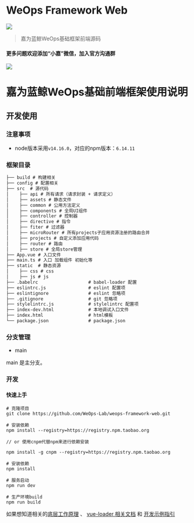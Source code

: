# WeOps Framework Web
![](https://wedoc.canway.net/imgs/img/嘉为蓝鲸.jpg)

> 嘉为蓝鲸WeOps基础框架前端源码

#### 更多问题欢迎添加“小嘉”微信，加入官方沟通群
![](https://wedoc.canway.net/imgs/img/小嘉.jpg)

# 嘉为蓝鲸WeOps基础前端框架使用说明

## 开发使用

### 注意事项
-   node版本采用`v14.16.0`，对应的npm版本：`6.14.11`

### 框架目录
```markdown
├── build # 构建相关
├── config # 配置相关
├── src  # 源代码
│    ├── api # 所有请求（请求封装 + 请求定义）
│    ├── assets # 静态文件
│    ├── common # 公用方法定义
│    ├── components # 全局UI组件
│    ├── controller # 控制器
│    ├── directive # 指令
│    ├── fiter # 过滤器
│    ├── microRouter # 所有projects子应用资源注册的路由合并
│    ├── projects # 自定义添加应用代码
│    ├── router # 路由
│    ├── store # 全局store管理
├── App.vue # 入口文件
├── main.ts # 入口 加载组件 初始化等
├── static  # 静态资源
│    ├── css # css
│    ├── js # js
├── .babelrc                   # babel-loader 配置
├── eslintrc.js                # eslint 配置项
├── eslintignore               # eslint 忽略项
├── .gitignore                 # git 忽略项
├── stylelintrc.js             # stylelintrc 配置项
├── index-dev.html             # 本地调试入口文件
├── index.html                 # html模板
└── package.json               # package.json
```

### 分支管理

- main

main 是主分支。

### 开发

#### 快速上手

```shell
# 克隆项目
git clone https://github.com/WeOps-Lab/weops-framework-web.git

# 安装依赖
npm install --registry=https://registry.npm.taobao.org

// or 使用cnpm代替npm来进行依赖安装

npm install -g cnpm --registry=https://registry.npm.taobao.org

# 安装依赖
npm install

# 服务启动
npm run dev

# 生产环境build
npm run build
```
如果想知道相关的[底层工作原理](http://vuejs-templates.github.io/webpack/) 、 [vue-loader 相关文档](http://vuejs.github.io/vue-loader) 和 [开发示例指引](docs/use.md)